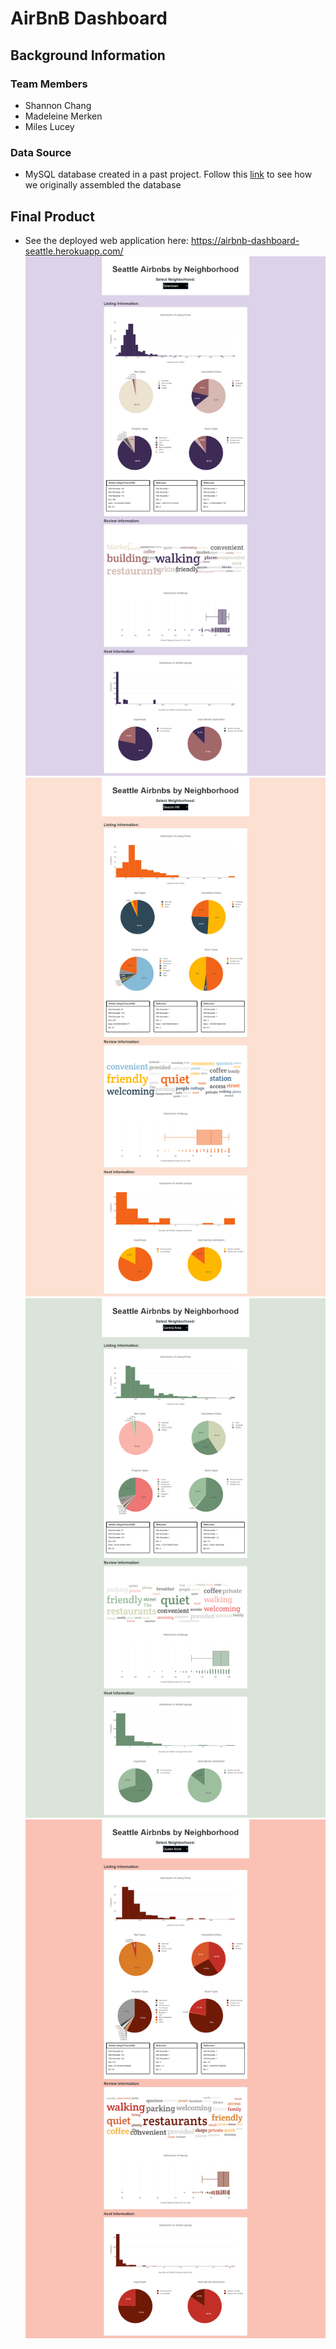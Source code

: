 # AirBnB Dashboard
## Background Information
### Team Members
* Shannon Chang
* Madeleine Merken
* Miles Lucey
### Data Source
* MySQL database created in a past project. Follow this [link](https://github.com/mileslucey/Seattle_AirBnB_ETL) to see how we originally assembled the database 
## Final Product
* See the deployed web application here: https://airbnb-dashboard-seattle.herokuapp.com/
![](images/final_product_1.png)
![](images/final_product_2.png)
![](images/final_product_3.png)
![](images/final_product_4.png)
